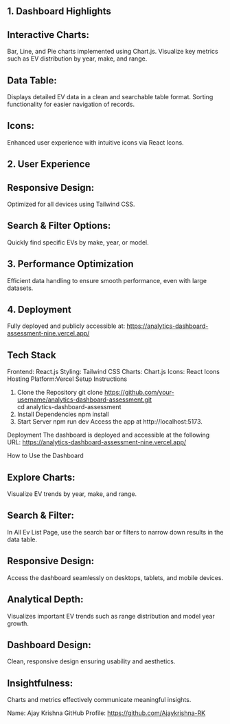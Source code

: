
## 1. Dashboard Highlights
## Interactive Charts:
Bar, Line, and Pie charts implemented using Chart.js.
Visualize key metrics such as EV distribution by year, make, and range.
## Data Table:
Displays detailed EV data in a clean and searchable table format.
Sorting functionality for easier navigation of records.
## Icons:
Enhanced user experience with intuitive icons via React Icons.
## 2. User Experience
## Responsive Design:
Optimized for all devices using Tailwind CSS.
## Search & Filter Options:
Quickly find specific EVs by make, year, or model.
## 3. Performance Optimization
Efficient data handling to ensure smooth performance, even with large datasets.
## 4. Deployment
Fully deployed and publicly accessible at: https://analytics-dashboard-assessment-nine.vercel.app/

## Tech Stack
Frontend: React.js
Styling: Tailwind CSS
Charts: Chart.js
Icons: React Icons
Hosting Platform:Vercel
Setup Instructions
1. Clone the Repository
git clone https://github.com/your-username/analytics-dashboard-assessment.git  
cd analytics-dashboard-assessment  
2. Install Dependencies
npm install
3. Start Server
npm run dev 
Access the app at http://localhost:5173.

Deployment
The dashboard is deployed and accessible at the following URL:
https://analytics-dashboard-assessment-nine.vercel.app/

How to Use the Dashboard
## Explore Charts: 
Visualize EV trends by year, make, and range.
## Search & Filter: 
In All Ev List Page, use the search bar or filters to narrow down results in the data table.
## Responsive Design: 
Access the dashboard seamlessly on desktops, tablets, and mobile devices.

## Analytical Depth:
Visualizes important EV trends such as range distribution and model year growth.
## Dashboard Design:
Clean, responsive design ensuring usability and aesthetics.
## Insightfulness:
Charts and metrics effectively communicate meaningful insights.


Name: Ajay Krishna
GitHub Profile: https://github.com/Ajaykrishna-RK


